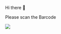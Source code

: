 <P>Hi there 👋<p>
  <p>Please scan the Barcode<p>
<a href="https://play.google.com/store/apps/dev?id=6434216887703327919">

<img src="https://i.hizliresim.com/hrq7qdy.png"></a>
